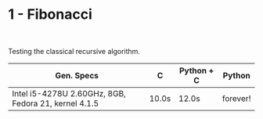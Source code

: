 1 - Fibonacci
====

<br />

Testing the classical recursive algorithm.

Gen. Specs                                            | C        | Python + C   | Python      |
----------------------------------------------------  | -------- | ------------ | ----------- |
Intel i5-4278U 2.60GHz, 8GB, Fedora 21, kernel 4.1.5  | 10.0s    | 12.0s        | forever!    |
